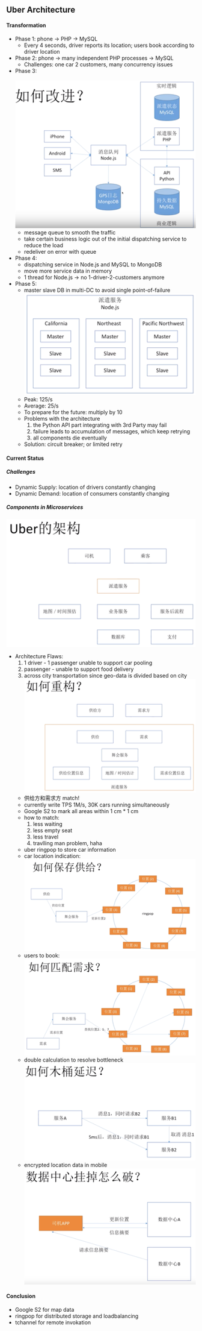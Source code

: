 ## Uber Architecture

#### Transformation
- Phase 1: phone -> PHP -> MySQL
    - Every 4 seconds, driver reports its location; users book according to driver location
- Phase 2: phone -> many independent PHP processes -> MySQL
    - Challenges: one car 2 customers, many concurrency issues
- Phase 3:
    <br></br>
    ![pic](./phase3.png)
    - message queue to smooth the traffic
    - take certain business logic out of the initial dispatching service to reduce the load
    - redeliver on error with queue
- Phase 4:
    - dispatching service in Node.js and MySQL to MongoDB
    - move more service data in memory
    - 1 thread for Node.js -> no 1-driver-2-customers anymore
- Phase 5:
    - master slave DB in multi-DC to avoid single point-of-failure
    ![pic](./phase5.png)
    - Peak: 125/s
    - Average: 25/s
    - To prepare for the future: multiply by 10
    - Problems with the architecture
        1. the Python API part integrating with 3rd Party may fail
        1. failure leads to accumulation of messages, which keep retrying
        1. all components die eventually
    - Solution: circuit breaker; or limited retry
    
#### Current Status

##### Challenges
- Dynamic Supply: location of drivers constantly changing
- Dynamic Demand: location of consumers constantly changing

##### Components in Microservices
![pic](./architecture.png)
- Architecture Flaws:
    1. 1 driver - 1 passenger unable to support car pooling
    1. passenger - unable to support food delivery
    1. across city transportation since geo-data is divided based on city
![pic](./rearchitecture.png)
    - 供给方和需求方 match!
    - currently write TPS 1M/s, 30K cars running simultaneously
    - Google S2 to mark all areas within 1 cm * 1 cm
    - how to match:
        1. less waiting
        1. less empty seat
        1. less travel
        1. travlling man problem, haha
    - uber ringpop to store car information
    - car location indication:
    ![pic](./supply.png)
    - users to book:
    ![pic](./demand.png)
    - double calculation to resolve bottleneck
    ![pic](./mutong.png)
    - encrypted location data in mobile
    ![pic](./dc.png)

#### Conclusion
- Google S2 for map data
- ringpop for distributed storage and loadbalancing
- tchannel for remote invokation
